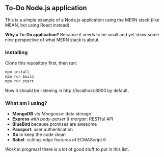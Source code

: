 ## To-Do Node.js application
This is a simple example of a Node.js application using the MERN stack (like MEAN, but using React instead).

**Why a To-Do application?**
Because it needs to be small and yet show some nice perspective of what MERN stack is about.

### Installing
Clone this repository first, then run:
```bash
npm install
npm run build
npm run start
```
Now it should be listening in http://localhost:8000 by default.

### What am I using?
- **MongoDB** *via Mongoose*: data storage
- **Express** *with body-parser & morgan*: RESTful API
- **BlueBird** because promises are awesome
- **Passport**: user authentication
- **Xo** to keep the code clean
- **Babel**: cutting-edge features of ECMAScript 6

*Work in progress*! there is a lot of good stuff to put in this list.
